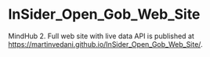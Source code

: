 # InSider_Open_Gob_Web_Site
MindHub 2. Full web site with live data API is published at https://martinvedani.github.io/InSider_Open_Gob_Web_Site/.
